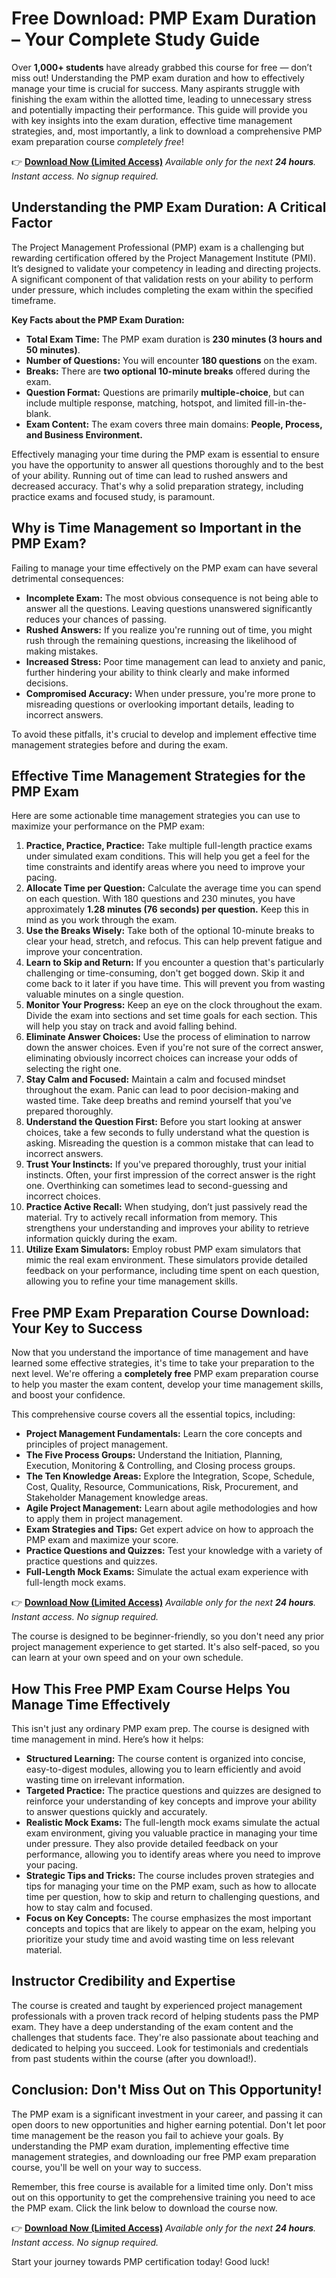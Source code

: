 # Free Download: PMP Exam Duration – Your Complete Study Guide

Over **1,000+ students** have already grabbed this course for free — don’t miss out! Understanding the PMP exam duration and how to effectively manage your time is crucial for success. Many aspirants struggle with finishing the exam within the allotted time, leading to unnecessary stress and potentially impacting their performance. This guide will provide you with key insights into the exam duration, effective time management strategies, and, most importantly, a link to download a comprehensive PMP exam preparation course *completely free*!

👉 [**Download Now (Limited Access)**](https://udemywork.com/pmp-exam-duration)
_Available only for the next **24 hours**. Instant access. No signup required._

## Understanding the PMP Exam Duration: A Critical Factor

The Project Management Professional (PMP) exam is a challenging but rewarding certification offered by the Project Management Institute (PMI). It’s designed to validate your competency in leading and directing projects. A significant component of that validation rests on your ability to perform under pressure, which includes completing the exam within the specified timeframe.

**Key Facts about the PMP Exam Duration:**

*   **Total Exam Time:** The PMP exam duration is **230 minutes (3 hours and 50 minutes)**.
*   **Number of Questions:** You will encounter **180 questions** on the exam.
*   **Breaks:** There are **two optional 10-minute breaks** offered during the exam.
*   **Question Format:** Questions are primarily **multiple-choice**, but can include multiple response, matching, hotspot, and limited fill-in-the-blank.
*   **Exam Content:** The exam covers three main domains: **People, Process, and Business Environment.**

Effectively managing your time during the PMP exam is essential to ensure you have the opportunity to answer all questions thoroughly and to the best of your ability. Running out of time can lead to rushed answers and decreased accuracy. That's why a solid preparation strategy, including practice exams and focused study, is paramount.

## Why is Time Management so Important in the PMP Exam?

Failing to manage your time effectively on the PMP exam can have several detrimental consequences:

*   **Incomplete Exam:** The most obvious consequence is not being able to answer all the questions. Leaving questions unanswered significantly reduces your chances of passing.
*   **Rushed Answers:** If you realize you're running out of time, you might rush through the remaining questions, increasing the likelihood of making mistakes.
*   **Increased Stress:** Poor time management can lead to anxiety and panic, further hindering your ability to think clearly and make informed decisions.
*   **Compromised Accuracy:** When under pressure, you're more prone to misreading questions or overlooking important details, leading to incorrect answers.

To avoid these pitfalls, it's crucial to develop and implement effective time management strategies before and during the exam.

## Effective Time Management Strategies for the PMP Exam

Here are some actionable time management strategies you can use to maximize your performance on the PMP exam:

1.  **Practice, Practice, Practice:** Take multiple full-length practice exams under simulated exam conditions. This will help you get a feel for the time constraints and identify areas where you need to improve your pacing.
2.  **Allocate Time per Question:** Calculate the average time you can spend on each question. With 180 questions and 230 minutes, you have approximately **1.28 minutes (76 seconds) per question.** Keep this in mind as you work through the exam.
3.  **Use the Breaks Wisely:** Take both of the optional 10-minute breaks to clear your head, stretch, and refocus. This can help prevent fatigue and improve your concentration.
4.  **Learn to Skip and Return:** If you encounter a question that's particularly challenging or time-consuming, don't get bogged down. Skip it and come back to it later if you have time. This will prevent you from wasting valuable minutes on a single question.
5.  **Monitor Your Progress:** Keep an eye on the clock throughout the exam. Divide the exam into sections and set time goals for each section. This will help you stay on track and avoid falling behind.
6.  **Eliminate Answer Choices:** Use the process of elimination to narrow down the answer choices. Even if you're not sure of the correct answer, eliminating obviously incorrect choices can increase your odds of selecting the right one.
7.  **Stay Calm and Focused:** Maintain a calm and focused mindset throughout the exam. Panic can lead to poor decision-making and wasted time. Take deep breaths and remind yourself that you've prepared thoroughly.
8.  **Understand the Question First:** Before you start looking at answer choices, take a few seconds to fully understand what the question is asking. Misreading the question is a common mistake that can lead to incorrect answers.
9.  **Trust Your Instincts:** If you've prepared thoroughly, trust your initial instincts. Often, your first impression of the correct answer is the right one. Overthinking can sometimes lead to second-guessing and incorrect choices.
10. **Practice Active Recall:** When studying, don’t just passively read the material. Try to actively recall information from memory. This strengthens your understanding and improves your ability to retrieve information quickly during the exam.
11. **Utilize Exam Simulators:** Employ robust PMP exam simulators that mimic the real exam environment. These simulators provide detailed feedback on your performance, including time spent on each question, allowing you to refine your time management skills.

## Free PMP Exam Preparation Course Download: Your Key to Success

Now that you understand the importance of time management and have learned some effective strategies, it's time to take your preparation to the next level. We're offering a **completely free** PMP exam preparation course to help you master the exam content, develop your time management skills, and boost your confidence.

This comprehensive course covers all the essential topics, including:

*   **Project Management Fundamentals:** Learn the core concepts and principles of project management.
*   **The Five Process Groups:** Understand the Initiation, Planning, Execution, Monitoring & Controlling, and Closing process groups.
*   **The Ten Knowledge Areas:** Explore the Integration, Scope, Schedule, Cost, Quality, Resource, Communications, Risk, Procurement, and Stakeholder Management knowledge areas.
*   **Agile Project Management:** Learn about agile methodologies and how to apply them in project management.
*   **Exam Strategies and Tips:** Get expert advice on how to approach the PMP exam and maximize your score.
*   **Practice Questions and Quizzes:** Test your knowledge with a variety of practice questions and quizzes.
*   **Full-Length Mock Exams:** Simulate the actual exam experience with full-length mock exams.

👉 [**Download Now (Limited Access)**](https://udemywork.com/pmp-exam-duration)
_Available only for the next **24 hours**. Instant access. No signup required._

The course is designed to be beginner-friendly, so you don't need any prior project management experience to get started. It's also self-paced, so you can learn at your own speed and on your own schedule.

## How This Free PMP Exam Course Helps You Manage Time Effectively

This isn't just any ordinary PMP exam prep. The course is designed with time management in mind. Here’s how it helps:

*   **Structured Learning:** The course content is organized into concise, easy-to-digest modules, allowing you to learn efficiently and avoid wasting time on irrelevant information.
*   **Targeted Practice:** The practice questions and quizzes are designed to reinforce your understanding of key concepts and improve your ability to answer questions quickly and accurately.
*   **Realistic Mock Exams:** The full-length mock exams simulate the actual exam environment, giving you valuable practice in managing your time under pressure. They also provide detailed feedback on your performance, allowing you to identify areas where you need to improve your pacing.
*   **Strategic Tips and Tricks:** The course includes proven strategies and tips for managing your time on the PMP exam, such as how to allocate time per question, how to skip and return to challenging questions, and how to stay calm and focused.
*   **Focus on Key Concepts:** The course emphasizes the most important concepts and topics that are likely to appear on the exam, helping you prioritize your study time and avoid wasting time on less relevant material.

## Instructor Credibility and Expertise

The course is created and taught by experienced project management professionals with a proven track record of helping students pass the PMP exam. They have a deep understanding of the exam content and the challenges that students face. They're also passionate about teaching and dedicated to helping you succeed. Look for testimonials and credentials from past students within the course (after you download!).

## Conclusion: Don't Miss Out on This Opportunity!

The PMP exam is a significant investment in your career, and passing it can open doors to new opportunities and higher earning potential. Don't let poor time management be the reason you fail to achieve your goals. By understanding the PMP exam duration, implementing effective time management strategies, and downloading our free PMP exam preparation course, you'll be well on your way to success.

Remember, this free course is available for a limited time only. Don't miss out on this opportunity to get the comprehensive training you need to ace the PMP exam. Click the link below to download the course now.

👉 [**Download Now (Limited Access)**](https://udemywork.com/pmp-exam-duration)
_Available only for the next **24 hours**. Instant access. No signup required._

Start your journey towards PMP certification today! Good luck!
